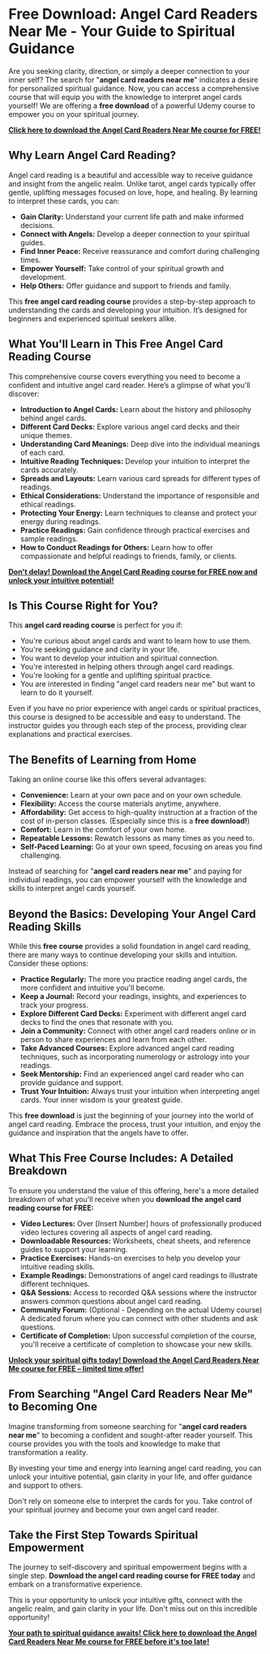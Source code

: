 # Free Download: Angel Card Readers Near Me - Your Guide to Spiritual Guidance

Are you seeking clarity, direction, or simply a deeper connection to your inner self? The search for "**angel card readers near me**" indicates a desire for personalized spiritual guidance. Now, you can access a comprehensive course that will equip you with the knowledge to interpret angel cards yourself! We are offering a **free download** of a powerful Udemy course to empower you on your spiritual journey.

[**Click here to download the Angel Card Readers Near Me course for FREE!**](https://udemywork.com/angel-card-readers-near-me)

## Why Learn Angel Card Reading?

Angel card reading is a beautiful and accessible way to receive guidance and insight from the angelic realm. Unlike tarot, angel cards typically offer gentle, uplifting messages focused on love, hope, and healing. By learning to interpret these cards, you can:

*   **Gain Clarity:** Understand your current life path and make informed decisions.
*   **Connect with Angels:** Develop a deeper connection to your spiritual guides.
*   **Find Inner Peace:** Receive reassurance and comfort during challenging times.
*   **Empower Yourself:** Take control of your spiritual growth and development.
*   **Help Others:** Offer guidance and support to friends and family.

This **free angel card reading course** provides a step-by-step approach to understanding the cards and developing your intuition. It’s designed for beginners and experienced spiritual seekers alike.

## What You'll Learn in This Free Angel Card Reading Course

This comprehensive course covers everything you need to become a confident and intuitive angel card reader. Here’s a glimpse of what you'll discover:

*   **Introduction to Angel Cards:** Learn about the history and philosophy behind angel cards.
*   **Different Card Decks:** Explore various angel card decks and their unique themes.
*   **Understanding Card Meanings:** Deep dive into the individual meanings of each card.
*   **Intuitive Reading Techniques:** Develop your intuition to interpret the cards accurately.
*   **Spreads and Layouts:** Learn various card spreads for different types of readings.
*   **Ethical Considerations:** Understand the importance of responsible and ethical readings.
*   **Protecting Your Energy:** Learn techniques to cleanse and protect your energy during readings.
*   **Practice Readings:** Gain confidence through practical exercises and sample readings.
*   **How to Conduct Readings for Others:** Learn how to offer compassionate and helpful readings to friends, family, or clients.

[**Don't delay! Download the Angel Card Reading course for FREE now and unlock your intuitive potential!**](https://udemywork.com/angel-card-readers-near-me)

## Is This Course Right for You?

This **angel card reading course** is perfect for you if:

*   You're curious about angel cards and want to learn how to use them.
*   You're seeking guidance and clarity in your life.
*   You want to develop your intuition and spiritual connection.
*   You're interested in helping others through angel card readings.
*   You're looking for a gentle and uplifting spiritual practice.
*   You are interested in finding "angel card readers near me" but want to learn to do it yourself.

Even if you have no prior experience with angel cards or spiritual practices, this course is designed to be accessible and easy to understand. The instructor guides you through each step of the process, providing clear explanations and practical exercises.

## The Benefits of Learning from Home

Taking an online course like this offers several advantages:

*   **Convenience:** Learn at your own pace and on your own schedule.
*   **Flexibility:** Access the course materials anytime, anywhere.
*   **Affordability:** Get access to high-quality instruction at a fraction of the cost of in-person classes. (Especially since this is a **free download!**)
*   **Comfort:** Learn in the comfort of your own home.
*   **Repeatable Lessons:** Rewatch lessons as many times as you need to.
*   **Self-Paced Learning:** Go at your own speed, focusing on areas you find challenging.

Instead of searching for "**angel card readers near me**" and paying for individual readings, you can empower yourself with the knowledge and skills to interpret angel cards yourself.

## Beyond the Basics: Developing Your Angel Card Reading Skills

While this **free course** provides a solid foundation in angel card reading, there are many ways to continue developing your skills and intuition. Consider these options:

*   **Practice Regularly:** The more you practice reading angel cards, the more confident and intuitive you'll become.
*   **Keep a Journal:** Record your readings, insights, and experiences to track your progress.
*   **Explore Different Card Decks:** Experiment with different angel card decks to find the ones that resonate with you.
*   **Join a Community:** Connect with other angel card readers online or in person to share experiences and learn from each other.
*   **Take Advanced Courses:** Explore advanced angel card reading techniques, such as incorporating numerology or astrology into your readings.
*   **Seek Mentorship:** Find an experienced angel card reader who can provide guidance and support.
*   **Trust Your Intuition:** Always trust your intuition when interpreting angel cards. Your inner wisdom is your greatest guide.

This **free download** is just the beginning of your journey into the world of angel card reading. Embrace the process, trust your intuition, and enjoy the guidance and inspiration that the angels have to offer.

## What This Free Course Includes: A Detailed Breakdown

To ensure you understand the value of this offering, here's a more detailed breakdown of what you'll receive when you **download the angel card reading course for FREE:**

*   **Video Lectures:** Over [Insert Number] hours of professionally produced video lectures covering all aspects of angel card reading.
*   **Downloadable Resources:** Worksheets, cheat sheets, and reference guides to support your learning.
*   **Practice Exercises:** Hands-on exercises to help you develop your intuitive reading skills.
*   **Example Readings:** Demonstrations of angel card readings to illustrate different techniques.
*   **Q&A Sessions:** Access to recorded Q&A sessions where the instructor answers common questions about angel card reading.
*   **Community Forum:** (Optional - Depending on the actual Udemy course) A dedicated forum where you can connect with other students and ask questions.
*   **Certificate of Completion:** Upon successful completion of the course, you'll receive a certificate of completion to showcase your new skills.

[**Unlock your spiritual gifts today! Download the Angel Card Readers Near Me course for FREE – limited time offer!**](https://udemywork.com/angel-card-readers-near-me)

## From Searching "Angel Card Readers Near Me" to Becoming One

Imagine transforming from someone searching for "**angel card readers near me**" to becoming a confident and sought-after reader yourself. This course provides you with the tools and knowledge to make that transformation a reality.

By investing your time and energy into learning angel card reading, you can unlock your intuitive potential, gain clarity in your life, and offer guidance and support to others.

Don't rely on someone else to interpret the cards for you. Take control of your spiritual journey and become your own angel card reader.

## Take the First Step Towards Spiritual Empowerment

The journey to self-discovery and spiritual empowerment begins with a single step. **Download the angel card reading course for FREE today** and embark on a transformative experience.

This is your opportunity to unlock your intuitive gifts, connect with the angelic realm, and gain clarity in your life. Don't miss out on this incredible opportunity!

[**Your path to spiritual guidance awaits! Click here to download the Angel Card Readers Near Me course for FREE before it's too late!**](https://udemywork.com/angel-card-readers-near-me)
